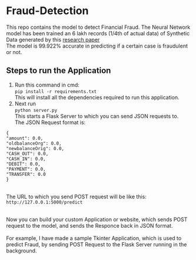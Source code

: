 # Fraud-Detection

This repo contains the model to detect Financial Fraud. The Neural Network model has been trained an 6 lakh records (1/4th of actual data) of Synthetic Data generated by this <a href="https://www.msc-les.org/proceedings/emss/2016/EMSS2016_249.pdf">research paper</a><br>
The model is 99.922% accurate in predicting if a certain case is fraudulent or not.<br>
## Steps to run the Application
1. Run this command in cmd:<br>```pip install -r requirements.txt```<br>This will install all the dependencies required to run this application.
2. Next run<br>```python server.py```<br>This starts a Flask Server to which you can send JSON requests to.<br>The JSON Request format is:<br>
```
{
"amount": 0.0,
"oldbalanceOrg": 0.0,
"newbalanceOrig": 0.0,
"CASH_OUT": 0.0,
"CASH_IN": 0.0,
"DEBIT": 0.0,
"PAYMENT": 0.0,
"TRANSFER": 0.0
}
```
<br>The URL to which you send POST request will be like this:<br> ```http://127.0.0.1:5000/predict```
<br>
<br>

Now you can build your custom Application or website, which sends POST request to the model, and sends the Responce back in JSON format. <br><br>
For example, I have made a sample Tkinter Application, which is used to predict Fraud, by sending POST Request to the Flask Server running in the background.
